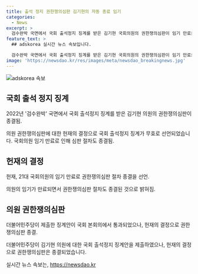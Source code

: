 ```yaml
---
title: 출석 정지 권한쟁의심판 김기현의 자동 종료 임기
categories:
  - News
excerpt: >
  검수완박 국면에서 국회 출석정지 징계를 받은 김기현 국회의원의 권한쟁의심판이 임기 만료로 종결됐다. 헌재는 임기 만료로 심판 절차가 종료됐다며 김 의원의 권한쟁의심판을 합법적으로 종결 선언했다. 김 의원은 2022년 검수완박 법안 통과 당시 징계를 받았고, 헌재는 2년 넘게 결론을 내리지 않았으나 징계 효력은 가처분으로 정지됐다.
feature_text: >
  ## adskorea 실시간 뉴스 속보입니다.

  검수완박 국면에서 국회 출석정지 징계를 받은 김기현 국회의원의 권한쟁의심판이 임기 만료로 종결됐다. 헌재는 임기 만료로 심판 절차가 종료됐다며 김 의원의 권한쟁의심판을 합법적으로 종결 선언했다. 김 의원은 2022년 검수완박 법안 통과 당시 징계를 받았고, 헌재는 2년 넘게 결론을 내리지 않았으나 징계 효력은 가처분으로 정지됐다.
image: 'https://newsdao.kr/res/images/meta/newsdao_breakingnews.jpg'
---
```


<p><img src="https://newsdao.kr/res/images/meta/newsdao_breakingnews.jpg" alt="adskorea 속보" /></p>

<h2 data-ke-size="size26">국회 출석 정지 징계</h2>

<p data-ke-size="size16">2022년 '검수완박' 국면에서 국회 출석정지 징계를 받은 김기현 의원의 권한쟁의심판이 종결됨.</p>

<p>의원 권한쟁의심판에 대한 헌재의 결정으로 국회 출석정지 징계가 무효로 선언되었습니다. 국회의원 임기 만료로 인해 심판 절차도 종결됨.</p>

<h2 data-ke-size="size26">헌재의 결정</h2>

<p data-ke-size="size16">헌재, 21대 국회의원의 임기 만료로 권한쟁의심판 절차 종결을 선언.</p>

<p>의원의 임기가 만료되면서 권한쟁의심판 절차도 종결된 것으로 밝혀짐.</p>

<h2 data-ke-size="size26">의원 권한쟁의심판</h2>

<p data-ke-size="size16">더불어민주당이 제출한 징계안이 국회 본회의에서 통과되었으나, 헌재의 결정으로 권한쟁의심판 종결.</p>

<p>더불어민주당이 김기현 의원에 대한 국회 출석정지 징계안을 제출하였으나, 헌재의 결정으로 권한쟁의심판은 종결되었습니다.</p>
실시간 뉴스 속보는, <a href="https://newsdao.kr" rel="dofollow">https://newsdao.kr</a>


